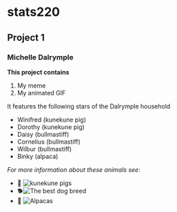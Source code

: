 # stats220
## Project 1
### Michelle Dalrymple

**This project contains**
1. My meme
2. My animated GIF

It features the following stars of the Dalrymple household
* Winifred (kunekune pig)
* Dorothy (kunekune pig)
* Daisy (bullmastiff)
* Cornelius (bullmastiff)
* Wilbur (bullmastiff)
* Binky (alpaca)

*For more information about these animals see*:
* 🐖 ![kunekune pigs](https://kunekune.co.nz/)
* 🐕![The best dog breed](http://www.dominionbullmastiffclub.co.nz/)
* 🦙 ![Alpacas](http://www.alpacas.org.nz/)
